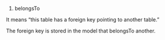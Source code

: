 1. belongsTo

It means “this table has a foreign key pointing to another table.”

The foreign key is stored in the model that belongsTo another.